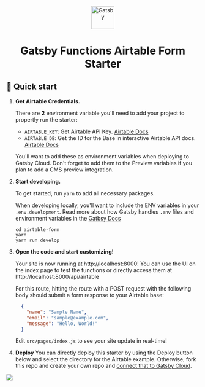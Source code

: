 <p align="center">
  <a href="https://www.gatsbyjs.com/?utm_source=starter&utm_medium=readme&utm_campaign=gatsby-functions-beta">
    <img alt="Gatsby" src="https://www.gatsbyjs.com/Gatsby-Monogram.svg" width="60" />
  </a>
</p>
<h1 align="center">
  Gatsby Functions Airtable Form Starter
</h1>

## 🚀 Quick start

1.  **Get Airtable Credentials.**

    There are **2** environment variable you'll need to add your project to propertly run the starter:
    - `AIRTABLE_KEY`: Get Airtable API Key. [Airtable Docs](https://support.airtable.com/hc/en-us/articles/219046777-How-do-I-get-my-API-key-)
    - `AIRTABLE_DB`: Get the ID for the Base in interactive Airtable API docs. [Airtable Docs](https://airtable.com/api)

    You'll want to add these as environment variables when deploying to Gatsby Cloud. Don't forget to add them to the Preview variables if you plan to add a CMS preview integration. 


2.  **Start developing.**

    To get started, run `yarn` to add all necessary packages.

    When developing locally, you'll want to include the ENV variables in your `.env.development`. Read more about how Gatsby handles `.env` files and environment variables in the [Gatbsy Docs](https://www.gatsbyjs.com/docs/how-to/local-development/environment-variables/)


    ```shell
    cd airtable-form
    yarn
    yarn run develop
    ```

3.  **Open the code and start customizing!**

    Your site is now running at http://localhost:8000! You can use the UI on the index page to test the functions or directly access them at http://localhost:8000/api/airtable

    For this route, hitting the route with a POST request with the following body should submit a form response to your Airtable base:

    ```json
      {
        "name": "Sample Name",
        "email": "sample@example.com",
        "message": "Hello, World!"
      }
    ```

    Edit `src/pages/index.js` to see your site update in real-time!

4.  **Deploy**
You can directly deploy this starter by using the Deploy button below and select the directory for the Airtable example. Otherwise, fork this repo and create your own repo and [connect that to Gatsby Cloud](https://www.gatsbyjs.com/docs/how-to/previews-deploys-hosting/deploying-to-gatsby-cloud/#set-up-an-existing-gatsby-site).

[<img src="https://www.gatsbyjs.com/deploynow.svg">](https://www.gatsbyjs.com/dashboard/deploynow?url=https://github.com/gatsbyjs/gatsby-functions-beta/)


<!--- Working on improving deploy now to use subdirectories 

[<img src="https://www.gatsbyjs.com/deploynow.svg">](https://www.gatsbyjs.com/dashboard/deploynow?url=https://github.com/gatsbyjs/gatsby-functions-beta/tree/main/examples/airtable-form)

--> 
